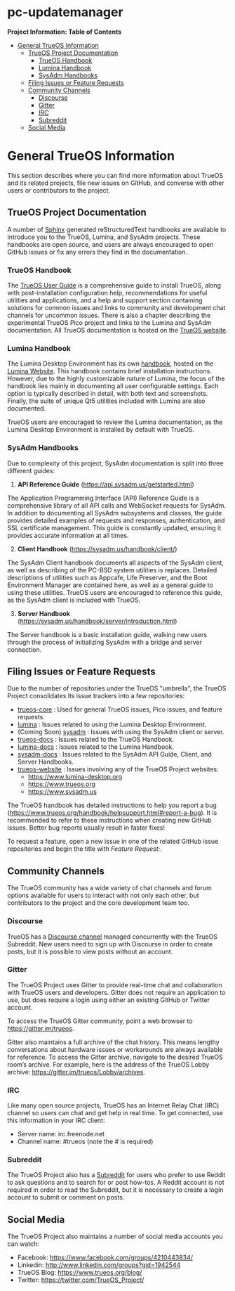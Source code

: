 # pc-updatemanager

**Project Information: Table of Contents**

- [General TrueOS Information](#gentrosinfo)
	- [TrueOS Project Documentation](#docs)
		- [TrueOS Handbook](#trueosdoc)
		- [Lumina Handbook](#luminadoc)
		- [SysAdm Handbooks](#sysadmdoc)
	- [Filing Issues or Feature Requests](#fileissues)
	- [Community Channels](#community)
		- [Discourse](#discourse)
		- [Gitter](#gitter)
		- [IRC](#irc)
		- [Subreddit](#subreddit)
	- [Social Media](#socialmedia)

<!-- END GENERAL INFO TOC -->

# General TrueOS Information <a name="gentrosinfo"></a>

This section describes where you can find more information about TrueOS and its related projects, file new issues on GitHub, and converse with other users or contributors to the project.

## TrueOS Project Documentation <a name="docs"></a>

A number of [Sphinx](http://www.sphinx-doc.org/en/stable/) generated reStructuredText handbooks are available to introduce you to the TrueOS, Lumina, and SysAdm projects. These handbooks are open source, and users are always encouraged to open GitHub issues or fix any errors they find in the documentation.

### TrueOS Handbook <a name="trueosdoc"></a>

The [TrueOS User Guide](https://www.trueos.org/handbook/trueos.html) is a comprehensive guide to install TrueOS, along with post-installation configuration help, recommendations for useful utilities and applications, and a help and support section containing solutions for common issues and links to community and development chat channels for uncommon issues. There is also a chapter describing the experimental TrueOS Pico project and links to the Lumina and SysAdm documentation. All TrueOS documentation is hosted on the [TrueOS website](https://www.trueos.org).

### Lumina Handbook <a name="luminadoc"></a>

The Lumina Desktop Environment has its own [handbook](https://lumina-desktop.org/handbook/), hosted on the [Lumina Website](https://lumina-desktop.org). This handbook contains brief installation instructions. However, due to the highly customizable nature of Lumina, the focus of the handbook lies mainly in documenting all user configurable settings. Each option is typically described in detail, with both text and screenshots. Finally, the suite of unique Qt5 utilities included with Lumina are also documented.

TrueOS users are encouraged to review the Lumina documentation, as the Lumina Desktop Environment is installed by default with TrueOS.

### SysAdm Handbooks <a name="sysadmdoc"></a>

Due to complexity of this project, SysAdm documentation is split into three different guides:

1. **API Reference Guide** (https://api.sysadm.us/getstarted.html)

The Application Programming Interface (API) Reference Guide is a comprehensive library of all API calls and WebSocket requests for SysAdm. In addition to documenting all SysAdm subsystems and classes, the guide provides detailed examples of requests and responses, authentication, and SSL certificate management. This guide is constantly updated, ensuring it provides accurate information at all times.

2. **Client Handbook** (https://sysadm.us/handbook/client/)

The SysAdm Client handbook documents all aspects of the SysAdm client, as well as describing of the PC-BSD system utilities is replaces. Detailed descriptions of utilities such as Appcafe, Life Preserver, and the Boot Environment Manager are contained here, as well as a general guide to using these utilities. TrueOS users are encouraged to reference this guide, as the SysAdm client is included with TrueOS.

3. **Server Handbook** (https://sysadm.us/handbook/server/introduction.html)

The Server handbook is a basic installation guide, walking new users through the process of initializing SysAdm with a bridge and server connection.

## Filing Issues or Feature Requests <a name="fileissues"></a>

Due to the number of repositories under the TrueOS "umbrella", the TrueOS Project consolidates its issue trackers into a few repositories:

* [trueos-core](https://github.com/trueos/trueos-core) : Used for general TrueOS issues, Pico issues, and feature  requests.
* [lumina](https://github.com/trueos/lumina) : Issues related to using the Lumina Desktop Environment.
* (Coming Soon) [sysadm](https://github.com/trueos/sysadm) : Issues with using the SysAdm client or server.
* [trueos-docs](https://github.com/trueos/trueos-docs) : Issues related to the TrueOS Handbook.
* [lumina-docs](https://github.com/trueos/lumina-docs) : Issues related to the Lumina Handbook.
* [sysadm-docs](https://github.com/trueos/sysadm-docs) : Issues related to the SysAdm API Guide, Client, and Server Handbooks.
* [trueos-website](https://github.com/trueos/trueos-website) : Issues involving any of the TrueOS Project websites: 
  - https://www.lumina-desktop.org
  - https://www.trueos.org
  - https://www.sysadm.us

The TrueOS handbook has detailed instructions to help you report a bug (https://www.trueos.org/handbook/helpsupport.html#report-a-bug). It is recommended to refer to these instructions when creating new GitHub issues. Better bug reports usually result in faster fixes!

To request a feature, open a new issue in one of the related GitHub issue repositories and begin the title with *Feature Request:*.

## Community Channels <a name="community"></a>

The TrueOS community has a wide variety of chat channels and forum options available for users to interact with not only each other, but contributors to the project and the core development team too.

### Discourse <a name="discourse"></a>

TrueOS  has a [Discourse channel](https://discourse.trueos.org/) managed concurrently with the TrueOS Subreddit. New users need to sign up with Discourse in order to create posts, but it is possible to view posts without an account.

### Gitter <a name="gitter"></a>

The TrueOS Project uses Gitter to provide real-time chat and collaboration with TrueOS users and developers. Gitter does not require an application to use, but does require a login using either an existing GitHub or Twitter account.

To access the TrueOS Gitter community, point a web browser to https://gitter.im/trueos.

Gitter also maintains a full archive of the chat history. This means lengthy conversations about hardware issues or workarounds are always available for reference. To access the Gitter archive, navigate to the desired TrueOS room’s archive. For example, here is the address of the TrueOS Lobby archive: https://gitter.im/trueos/Lobby/archives.

### IRC <a name="irc"></a>

Like many open source projects, TrueOS has an Internet Relay Chat (IRC) channel so users can chat and get help in real time. To get connected, use this information in your IRC client:

* Server name: irc.freenode.net
* Channel name: #trueos (note the # is required)

### Subreddit <a name="subreddit"></a>

The TrueOS Project also has a [Subreddit](https://www.reddit.com/r/TrueOS/) for users who prefer to use Reddit to ask questions and to search for or post how-tos. A Reddit account is not required in order to read the Subreddit, but it is necessary to create a login account to submit or comment on posts.

## Social Media <a name="socialmedia"></a>

The TrueOS Project also maintains a number of social media accounts you can watch:

* Facebook: https://www.facebook.com/groups/4210443834/
* Linkedin: http://www.linkedin.com/groups?gid=1942544
* TrueOS Blog: https://www.trueos.org/blog/
* Twitter: https://twitter.com/TrueOS_Project/
